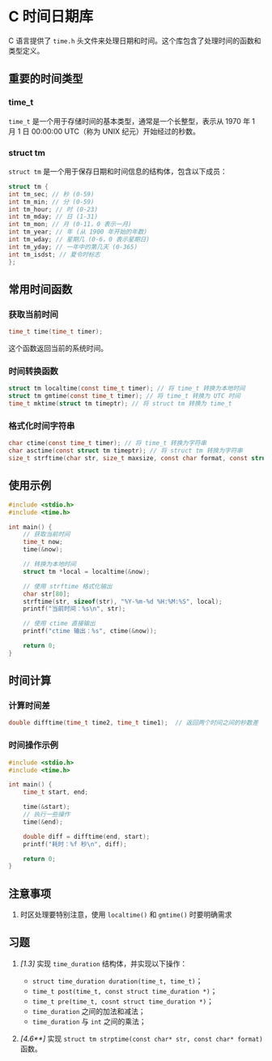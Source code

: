 # C 时间日期库

C 语言提供了 `time.h` 头文件来处理日期和时间。这个库包含了处理时间的函数和类型定义。

## 重要的时间类型

### time_t

`time_t` 是一个用于存储时间的基本类型，通常是一个长整型，表示从 1970 年 1 月 1 日 00:00:00 UTC（称为 UNIX 纪元）开始经过的秒数。

### struct tm

`struct tm` 是一个用于保存日期和时间信息的结构体，包含以下成员：

```c
struct tm {
int tm_sec; // 秒 (0-59)
int tm_min; // 分 (0-59)
int tm_hour; // 时 (0-23)
int tm_mday; // 日 (1-31)
int tm_mon; // 月 (0-11，0 表示一月)
int tm_year; // 年 (从 1900 年开始的年数)
int tm_wday; // 星期几 (0-6，0 表示星期日)
int tm_yday; // 一年中的第几天 (0-365)
int tm_isdst; // 夏令时标志
};
```

## 常用时间函数

### 获取当前时间

```c
time_t time(time_t timer);
```

这个函数返回当前的系统时间。

### 时间转换函数

```c
struct tm localtime(const time_t timer); // 将 time_t 转换为本地时间
struct tm gmtime(const time_t timer); // 将 time_t 转换为 UTC 时间
time_t mktime(struct tm timeptr); // 将 struct tm 转换为 time_t
```

### 格式化时间字符串

```c
char ctime(const time_t timer); // 将 time_t 转换为字符串
char asctime(const struct tm timeptr); // 将 struct tm 转换为字符串
size_t strftime(char str, size_t maxsize, const char format, const struct tm timeptr); // 格式化时间字符串
```

## 使用示例

```c
#include <stdio.h>
#include <time.h>

int main() {
    // 获取当前时间
    time_t now;
    time(&now);

    // 转换为本地时间
    struct tm *local = localtime(&now);

    // 使用 strftime 格式化输出
    char str[80];
    strftime(str, sizeof(str), "%Y-%m-%d %H:%M:%S", local);
    printf("当前时间：%s\n", str);

    // 使用 ctime 直接输出
    printf("ctime 输出：%s", ctime(&now));

    return 0;
}
```

## 时间计算

### 计算时间差

```c
double difftime(time_t time2, time_t time1);  // 返回两个时间之间的秒数差
```

### 时间操作示例

```c
#include <stdio.h>
#include <time.h>

int main() {
    time_t start, end;

    time(&start);
    // 执行一些操作
    time(&end);

    double diff = difftime(end, start);
    printf("耗时：%f 秒\n", diff);

    return 0;
}
```

## 注意事项

1. 时区处理要特别注意，使用 `localtime()` 和 `gmtime()` 时要明确需求

## 习题

1. _[1.3]_ 实现 `time_duration` 结构体，并实现以下操作：

   - `struct time_duration duration(time_t, time_t)`；
   - `time_t post(time_t, const struct time_duration *)`；
   - `time_t pre(time_t, cosnt struct time_duration *)`；
   - `time_duration` 之间的加法和减法；
   - `time_duration` 与 `int` 之间的乘法；
2. _[4.6**]_ 实现 `struct tm strptime(const char* str, const char* format)` 函数。

